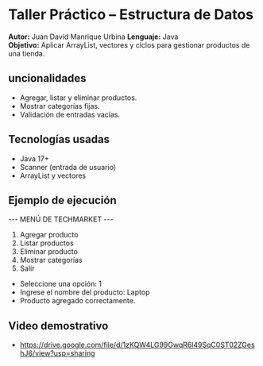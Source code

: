 # Taller Práctico – Estructura de Datos

**Autor:** Juan David Manrique Urbina 
**Lenguaje:** Java  
**Objetivo:** Aplicar ArrayList, vectores y ciclos para gestionar productos de una tienda.

## uncionalidades
- Agregar, listar y eliminar productos.
- Mostrar categorías fijas.
- Validación de entradas vacías.

## Tecnologías usadas
- Java 17+
- Scanner (entrada de usuario)
- ArrayList y vectores

## Ejemplo de ejecución

--- MENÚ DE TECHMARKET ---

1. Agregar producto
2. Listar productos
3. Eliminar producto
4. Mostrar categorías
5. Salir

- Seleccione una opción: 1
- Ingrese el nombre del producto: Laptop
- Producto agregado correctamente.

## Video demostrativo
- https://drive.google.com/file/d/1zKQW4LG99GwqR6l49SqC0ST02ZGeshJ6/view?usp=sharing
